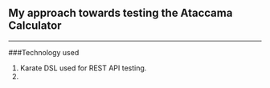 ## My approach towards testing the Ataccama Calculator
---
###Technology used
1. Karate DSL used for REST API testing.
2.
